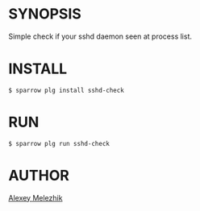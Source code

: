 # SYNOPSIS

Simple check if your sshd daemon seen at process list.

# INSTALL

    $ sparrow plg install sshd-check

# RUN

    $ sparrow plg run sshd-check

# AUTHOR

[Alexey Melezhik](mailto:melezhik@gmail.com)

